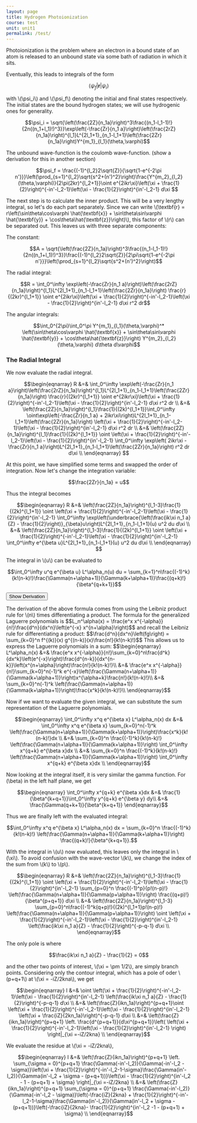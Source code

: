 ```yaml
---
layout: page
title: Hydrogen Photoionization
course: test
unit: unit1
permalink: /test/
---
```


Photoionization is the problem where an electron in a bound state of an atom is released to an unbound state via some bath of radiation in which it sits. 

Eventually, this leads to integrals of the form 

$$\left<\psi_f\right|\textbf{r}\left|\psi_i\right>$$

with \\(\psi_i\\) and \\(\psi_f\\) denoting the initial and final states respectively. The initial states are the bound hydrogen states; we will use hydrogenic ones for generality. 

$$\psi_i = \sqrt{\left(\frac{2Z}{n_1a}\right)^3\frac{(n_1-l_1-1)!}{2n((n_1+l_1)!)^3}}\exp\left(-\frac{Zr}{n_1 a}\right)\left(\frac{2rZ}{n_1a}\right)^{l_1}L^{2l_1+1}_{n_1-l_1+1}\left(\frac{2Zr}{n_1a}\right)Y^{m_1}_{l_1}(\theta,\varphi)$$

The unbound wave-function is the coulomb wave-function. (show a derivation for this in another section)

$$\psi_f = \frac{(-1)^{l_2}2\sqrt{Z}}{\sqrt{1-e^{-2\pi n'}}}\left(\prod_{s=1}^{l_2}\sqrt{s^2+(n')^2}\right)\frac{Y^{m_2}_{l_2}(\theta,\varphi)}{2\pi(2kr)^{l_2+1}}\oint e^{2ikr\xi}\left(\xi + \frac{1}{2}\right)^{-in'-l_2-1}\left(\xi - \frac{1}{2}\right)^{in'-l_2-1} d\xi $$

The next step is to calculate the inner product. This will be a very lengthy integral, so let's do each part separately. Since we can write \\(\textbf{r} = r\left(\sin\theta\cos\varphi \hat{\textbf{x}} + \sin\theta\sin\varphi \hat{\textbf{y}} + \cos\theta\hat{\textbf{z}}\right)\\), this factor of \\(r\\) can be separated out. This leaves us with three separate components:

The constant:

$$A = \sqrt{\left(\frac{2Z}{n_1a}\right)^3\frac{(n_1-l_1-1)!}{2n((n_1+l_1)!)^3}}\frac{(-1)^{l_2}2\sqrt{Z}}{2\pi\sqrt{1-e^{-2\pi n'}}}\left(\prod_{s=1}^{l_2}\sqrt{s^2+(n')^2}\right)$$

The radial integral:

$$R = \int_0^\infty \exp\left(-\frac{Zr}{n_1 a}\right)\left(\frac{2rZ}{n_1a}\right)^{l_1}L^{2l_1+1}_{n_1-l_1+1}\left(\frac{2Zr}{n_1a}\right) \frac{r}{(2kr)^{l_1+1}} \oint e^{2ikr\xi}\left(\xi + \frac{1}{2}\right)^{-in'-l_2-1}\left(\xi - \frac{1}{2}\right)^{in'-l_2-1} d\xi r^2 dr$$

The angular integrals:

$$\int_0^{2\pi}\int_0^\pi Y^{m_1}_{l_1}(\theta,\varphi)^* \left(\sin\theta\cos\varphi \hat{\textbf{x}} + \sin\theta\sin\varphi \hat{\textbf{y}} + \cos\theta\hat{\textbf{z}}\right) Y^{m_2}_{l_2}(\theta,\varphi) d\theta d\varphi$$

### The Radial Integral

We now evaluate the radial integral. 

$$\begin{eqnarray}
R &=& \int_0^\infty \exp\left(-\frac{Zr}{n_1 a}\right)\left(\frac{2rZ}{n_1a}\right)^{l_1}L^{2l_1+1}_{n_1-l_1+1}\left(\frac{2Zr}{n_1a}\right) \frac{r}{(2kr)^{l_1+1}} \oint e^{2ikr\xi}\left(\xi + \frac{1}{2}\right)^{-in'-l_2-1}\left(\xi - \frac{1}{2}\right)^{in'-l_2-1} d\xi r^2 dr \\
&=& \left(\frac{2Z}{n_1a}\right)^{l_1}\frac{1}{(2k)^{l_1+1}}\int_0^\infty \oint\exp\left(-\frac{Zr}{n_1 a} + 2ikr\xi\right)L^{2l_1+1}_{n_1-l_1+1}\left(\frac{2Zr}{n_1a}\right) \left(\xi + \frac{1}{2}\right)^{-in'-l_2-1}\left(\xi - \frac{1}{2}\right)^{in'-l_2-1} d\xi r^2 dr \\
&=& \left(\frac{2Z}{n_1a}\right)^{l_1}\frac{1}{(2k)^{l_1+1}} \oint \left(\xi + \frac{1}{2}\right)^{-in'-l_2-1}\left(\xi - \frac{1}{2}\right)^{in'-l_2-1} \int_0^\infty \exp\left( 2ikr\xi -\frac{Zr}{n_1 a}\right)L^{2l_1+1}_{n_1-l_1+1}\left(\frac{2Zr}{n_1a}\right)  r^2 dr d\xi \\
\end{eqnarray}
$$

At this point, we have simplified some terms and swapped the order of integration. Now let's change the integration variable:

$$\frac{2Zr}{n_1a} = u$$

Thus the integral becomes

$$\begin{eqnarray}
R &=& \left(\frac{2Z}{n_1a}\right)^{l_1-3}\frac{1}{(2k)^{l_1+1}} \oint \left(\xi + \frac{1}{2}\right)^{-in'-l_2-1}\left(\xi - \frac{1}{2}\right)^{in'-l_2-1} \int_0^\infty \exp\left(\underbrace{\left(\frac{ik\xi n_1 a}{Z} - \frac{1}{2}\right)}_{\beta}u\right)L^{2l_1+1}_{n_1-l_1+1}(u)  u^2 du d\xi \\
&=& \left(\frac{2Z}{n_1a}\right)^{l_1-3}\frac{1}{(2k)^{l_1+1}} \oint \left(\xi + \frac{1}{2}\right)^{-in'-l_2-1}\left(\xi - \frac{1}{2}\right)^{in'-l_2-1} \int_0^\infty e^{\beta u}L^{2l_1+1}_{n_1-l_1+1}(u)  u^2 du d\xi \\
\end{eqnarray}
$$

The integral in \\(u\\) can be evaluated to 

$$\int_0^\infty u^q e^{\beta u} L^\alpha_n(u) du = \sum_{k=1}^n\frac{(-1)^k}{k!(n-k)!}\frac{\Gamma(n+\alpha+1)}{\Gamma(k+\alpha+1)}\frac{(q+k)!}{\beta^{q+k+1}}$$

<button onclick="myFunction('answer')" class="answerButton">Show Derivation</button>
<div  id="answer" class="answer">
The derivation of the above formula comes from using the Leibniz product rule for \(n\) times differentiating a product. The formula for the generalized Laguerre polynomials is 
$$L_n^\alpha(x) = \frac{e^x x^{-\alpha}}{n!}\frac{d^n}{dx^n}\left(e^{-x} x^{n+\alpha}\right)$$
and recall the Leibniz rule for differentiating a product:
$$\frac{d^n}{dx^n}\left(fg\right) = \sum_{k=0}^n f^{(k)}(x) g^{(n-k)}(x)\frac{n!}{k!(n-k)!}$$
This allows us to express the Laguerre polynomials in a sum: 
$$\begin{eqnarray}
L^\alpha_n(x) &=&  \frac{e^x x^{-\alpha}}{n!}\sum_{k=0}^n\frac{d^k}{dx^k}\left(e^{-x}\right)\frac{d^{n-k}}{dx^{n-k}}\left(x^{n+\alpha}\right)\frac{n!}{k!(n-k)!}\\
&=& \frac{e^x x^{-\alpha}}{n!}\sum_{k=0}^n(-1)^k e^{-x}\left(\frac{\Gamma(n+\alpha+1)}{\Gamma(k+\alpha+1)}\right)x^{\alpha+k}\frac{n!}{k!(n-k)!}\\
&=& \sum_{k=0}^n(-1)^k \left(\frac{\Gamma(n+\alpha+1)}{\Gamma(k+\alpha+1)}\right)\frac{x^k}{k!(n-k)!}\\
\end{eqnarray}$$

Now if we want to evaluate the given integral, we can substitute the sum representation of the Laguerre polynomials. 

$$\begin{eqnarray}
\int_0^\infty x^q e^{\beta x} L^\alpha_n(x) dx &=& \int_0^\infty  x^q e^{\beta x} \sum_{k=0}^n(-1)^k \left(\frac{\Gamma(n+\alpha+1)}{\Gamma(k+\alpha+1)}\right)\frac{x^k}{k!(n-k)!}dx \\
&=& \sum_{k=0}^n \frac{(-1)^k}{k!(n-k)!}  \left(\frac{\Gamma(n+\alpha+1)}{\Gamma(k+\alpha+1)}\right) \int_0^\infty  x^{q+k} e^{\beta x}dx \\
&=& \sum_{k=0}^n \frac{(-1)^k}{k!(n-k)!}  \left(\frac{\Gamma(n+\alpha+1)}{\Gamma(k+\alpha+1)}\right) \int_0^\infty  x^{q+k} e^{\beta x}dx \\
\end{eqnarray}$$

Now looking at the integral itself, it is very similar the gamma function. For \(\beta\) in the left half plane, we get 

$$\begin{eqnarray}
\int_0^\infty  x^{q+k} e^{\beta x}dx &=& \frac{1}{\beta^{k+q+1}}\int_0^\infty y^{q+k} e^{\beta y} dy\\
&=& \frac{\Gamma(q+k+1)}{\beta^{k+q+1}}
\end{eqnarray}$$

Thus we are finally left with the evaluated integral:

$$\int_0^\infty x^q e^{\beta x} L^\alpha_n(x) dx =  \sum_{k=0}^n \frac{(-1)^k}{k!(n-k)!}  \left(\frac{\Gamma(n+\alpha+1)}{\Gamma(k+\alpha+1)}\right)  \frac{(q+k)!}{\beta^{k+q+1}}.$$

</div>

With the integral in \\(u\\) now evaluated, this leaves only the integral in \\(\xi\\). To avoid confusion with the wave-vector \\(k\\), we change the index of the sum from \\(k\\) to \\(p\\).

$$\begin{eqnarray}
R &=& \left(\frac{2Z}{n_1a}\right)^{l_1-3}\frac{1}{(2k)^{l_1+1}} \oint \left(\xi + \frac{1}{2}\right)^{-in'-l_2-1}\left(\xi - \frac{1}{2}\right)^{in'-l_2-1}  \sum_{p=0}^n \frac{(-1)^p}{p!(n-p)!}  \left(\frac{\Gamma(n+\alpha+1)}{\Gamma(p+\alpha+1)}\right)  \frac{(q+p)!}{\beta^{p+q+1}} d\xi \\
&=&  \left(\frac{2Z}{n_1a}\right)^{l_1-3} \sum_{p=0}^n\frac{(-1)^k(q+p)!}{(2k)^{l_1+1}p!(n-p)!}  \left(\frac{\Gamma(n+\alpha+1)}{\Gamma(p+\alpha+1)}\right)  \oint \left(\xi + \frac{1}{2}\right)^{-in'-l_2-1}\left(\xi - \frac{1}{2}\right)^{in'-l_2-1}  \left(\frac{ik\xi n_1 a}{Z} - \frac{1}{2}\right)^{-p-q-1} d\xi \\
\end{eqnarray}$$

The only pole is where 

$$\frac{ik\xi n_1 a}{Z} - \frac{1}{2} = 0$$

and the other two points of interest, \\(\xi = \pm 1/2\\), are simply branch points. Considering only the contour integral, which has a pole of oder \\(p+q+1\\) at \\(\xi = -iZ/2kna\\), we get 

$$\begin{eqnarray}
I &=& \oint \left(\xi + \frac{1}{2}\right)^{-in'-l_2-1}\left(\xi - \frac{1}{2}\right)^{in'-l_2-1}  \left(\frac{ik\xi n_1 a}{Z} - \frac{1}{2}\right)^{-p-q-1} d\xi  \\
&=& \left(\frac{Z}{ikn_1a}\right)^{p+q+1}\oint \left(\xi + \frac{1}{2}\right)^{-in'-l_2-1}\left(\xi - \frac{1}{2}\right)^{in'-l_2-1}  \left(\xi + \frac{iZ}{2kn_1a}\right)^{-p-q-1} d\xi \\
&=& \left(\frac{Z}{ikn_1a}\right)^{p+q+1} \left. \frac{d^{p+q+1}}{d\xi^{p+q+1}}\left( \left(\xi + \frac{1}{2}\right)^{-in'-l_2-1}\left(\xi - \frac{1}{2}\right)^{in'-l_2-1}  \right) \right|_{\xi =-iZ/2kna} \\
\end{eqnarray}$$

We evaluate the residue at \\(\xi = -iZ/2kna\\), 

$$\begin{eqnarray}
I &=& \left(\frac{Z}{ikn_1a}\right)^{p+q+1} \left. \sum_{\sigma = 0}^{p+q+1} \frac{\Gamma(-in'-l_2)}{\Gamma(-in'-l_2 - \sigma)}\left(\xi + \frac{1}{2}\right)^{-in'-l_2-1-\sigma}\frac{\Gamma(in'-l_2)}{\Gamma(in'-l_2 + \sigma - (p+q+1))}\left(\xi - \frac{1}{2}\right)^{in'-l_2 - 1 - (p+q+1) + \sigma} \right|_{\xi =-iZ/2kna} \\
&=& \left(\frac{Z}{ikn_1a}\right)^{p+q+1} \sum_{\sigma = 0}^{p+q+1} \frac{\Gamma(-in'-l_2)}{\Gamma(-in'-l_2 - \sigma)}\left(-\frac{iZ}{2kna} + \frac{1}{2}\right)^{-in'-l_2-1-\sigma}\frac{\Gamma(in'-l_2)}{\Gamma(in'-l_2 + \sigma - (p+q+1))}\left(-\frac{iZ}{2kna}- \frac{1}{2}\right)^{in'-l_2 -1 - (p+q+1) + \sigma} \\
\end{eqnarray}$$


